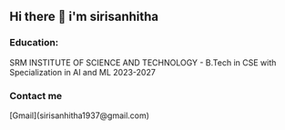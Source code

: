 ## Hi there 👋 i'm sirisanhitha
<h3 align="left">Education:</h3>
SRM INSTITUTE OF SCIENCE AND TECHNOLOGY - B.Tech in CSE with Specialization in AI and ML 2023-2027
<h3 align="left">Contact me</h3>
[Gmail](sirisanhitha1937@gmail.com)
<!--
**sirisanhitha/sirisanhitha** is a ✨ _special_ ✨ repository because its `README.md` (this file) appears on your GitHub profile.

Here are some ideas to get you started:

- 🔭 I’m currently working on ...
- 🌱 I’m currently learning ...
- 👯 I’m looking to collaborate on ...
- 🤔 I’m looking for help with ...
- 💬 Ask me about ...
- 📫 How to reach me: ...
- 😄 Pronouns: ...
- ⚡ Fun fact: ...
-->
